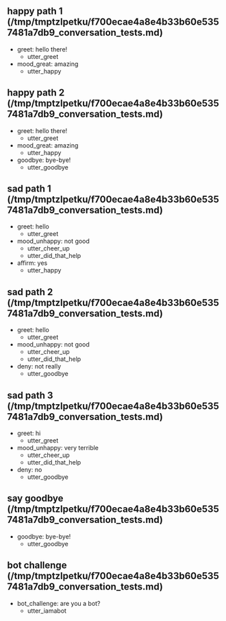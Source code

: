 ## happy path 1 (/tmp/tmptzlpetku/f700ecae4a8e4b33b60e5357481a7db9_conversation_tests.md)
* greet: hello there!   <!-- predicted: Touched: hello there! -->
    - utter_greet   <!-- predicted: utter_Bag_confirmation -->
* mood_great: amazing   <!-- predicted: Greet: amazing -->
    - utter_happy   <!-- predicted: utter_greet -->


## happy path 2 (/tmp/tmptzlpetku/f700ecae4a8e4b33b60e5357481a7db9_conversation_tests.md)
* greet: hello there!   <!-- predicted: Touched: hello there! -->
    - utter_greet   <!-- predicted: utter_Bag_confirmation -->
* mood_great: amazing   <!-- predicted: Greet: amazing -->
    - utter_happy   <!-- predicted: utter_greet -->
* goodbye: bye-bye!   <!-- predicted: Order_a_bag: bye-bye! -->
    - utter_goodbye   <!-- predicted: action_custom_fallback -->


## sad path 1 (/tmp/tmptzlpetku/f700ecae4a8e4b33b60e5357481a7db9_conversation_tests.md)
* greet: hello   <!-- predicted: Touched: hello -->
    - utter_greet   <!-- predicted: action_custom_fallback -->
* mood_unhappy: not good   <!-- predicted: Order_of_fried_food: not good -->
    - utter_cheer_up   <!-- predicted: utter_Confirmation_of_order_completion -->
    - utter_did_that_help   <!-- predicted: action_listen -->
* affirm: yes   <!-- predicted: Greet: yes -->
    - utter_happy   <!-- predicted: utter_greet -->


## sad path 2 (/tmp/tmptzlpetku/f700ecae4a8e4b33b60e5357481a7db9_conversation_tests.md)
* greet: hello   <!-- predicted: Touched: hello -->
    - utter_greet   <!-- predicted: action_custom_fallback -->
* mood_unhappy: not good   <!-- predicted: Order_of_fried_food: not good -->
    - utter_cheer_up   <!-- predicted: utter_Confirmation_of_order_completion -->
    - utter_did_that_help   <!-- predicted: action_listen -->
* deny: not really   <!-- predicted: Touched: not really -->
    - utter_goodbye   <!-- predicted: utter_Bag_confirmation -->


## sad path 3 (/tmp/tmptzlpetku/f700ecae4a8e4b33b60e5357481a7db9_conversation_tests.md)
* greet: hi   <!-- predicted: Greet: hi -->
    - utter_greet   <!-- predicted: action_custom_fallback -->
* mood_unhappy: very terrible   <!-- predicted: Order_cigarettes: very terrible -->
    - utter_cheer_up   <!-- predicted: utter_Tobacco_touch_confirmation -->
    - utter_did_that_help   <!-- predicted: action_listen -->
* deny: no   <!-- predicted: Greet: no -->
    - utter_goodbye   <!-- predicted: utter_greet -->


## say goodbye (/tmp/tmptzlpetku/f700ecae4a8e4b33b60e5357481a7db9_conversation_tests.md)
* goodbye: bye-bye!   <!-- predicted: Order_a_bag: bye-bye! -->
    - utter_goodbye   <!-- predicted: action_custom_fallback -->


## bot challenge (/tmp/tmptzlpetku/f700ecae4a8e4b33b60e5357481a7db9_conversation_tests.md)
* bot_challenge: are you a bot?   <!-- predicted: Order_of_fried_food: are you a bot? -->
    - utter_iamabot   <!-- predicted: utter_Confirmation_of_order_completion -->


